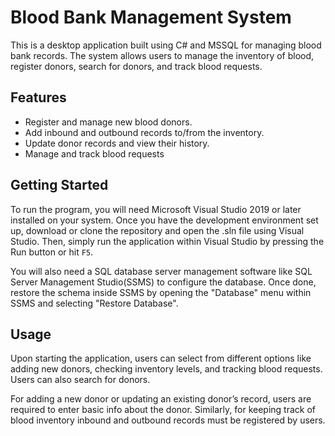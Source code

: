# Blood Bank Management System

This is a desktop application built using C# and MSSQL for managing blood bank records. The system allows users to manage the inventory of blood, register donors, search for donors, and track blood requests.

## Features

- Register and manage new blood donors.
- Add inbound and outbound records to/from the inventory.
- Update donor records and view their history.
- Manage and track blood requests

## Getting Started

To run the program, you will need Microsoft Visual Studio 2019 or later installed on your system. Once you have the development environment set up, download or clone the repository and open the .sln file using Visual Studio. Then, simply run the application within Visual Studio by pressing the Run button or hit `F5`.

You will also need a SQL database server management software like SQL Server Management Studio(SSMS) to configure the database. Once done, restore the schema inside SSMS by opening the "Database" menu within SSMS and selecting "Restore Database".

## Usage

Upon starting the application, users can select from different options like adding new donors, checking inventory levels, and tracking blood requests. Users can also search for donors.

For adding a new donor or updating an existing donor’s record, users are required to enter basic info about the donor. Similarly, for keeping track of blood inventory inbound and outbound records must be registered by users.
